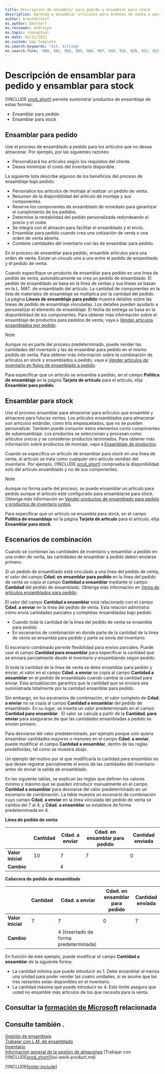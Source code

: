```yaml
---
title: Descripción de ensamblar para pedido y ensamblar para stock
description: Aprenda a ensamblar artículos para órdenes de venta o para mantenerlos en stock para futuras ventas.
author: brentholtorf
ms.author: bholtorf
ms.reviewer: andreipa
ms.topic: conceptual
ms.date: 02/21/2023
ms.custom: bap-template
ms.search.keywords: 'kit, kitting'
ms.search.form: '900, 901, 902, 903, 904, 907, 910, 916, 920, 921, 922, 923, 940, 941, 942, 930, 931, 932, 914, 915, 905'
---
```

# <a name="understanding-assemble-to-order-and-assemble-to-stock"></a><a name="understanding-assemble-to-order-and-assemble-to-stock"></a>Descripción de ensamblar para pedido y ensamblar para stock

[!INCLUDE [prod_short](includes/prod_short.md)] permite suministrar productos de ensamblaje de estas formas:

* Ensamblar para pedido  
* Ensamblar para stock  

## <a name="assemble-to-order"></a><a name="assemble-to-order"></a>Ensamblar para pedido

Use el proceso de ensamblado a pedido para los artículos que no desea almacenar. Por ejemplo, por las siguientes razones:

* Personalizará los artículos según los requisitos del cliente.
* Desea minimizar el costo del inventario disponible.

La siguiente lista describe algunos de los beneficios del proceso de ensamblaje bajo pedido:  

* Personalice los artículos de montaje al realizar un pedido de venta.  
* Resumen de la disponibilidad del artículo de montaje y sus componentes.  
* Reserve los componentes de ensamblado de inmediato para garantizar el cumplimiento de los pedidos.  
* Determine la rentabilidad del pedido personalizada redondeando el precio y el coste.  
* Se integra con el almacén para facilitar el ensamblado y el envío.  
* Ensamblar para pedido cuando crea una cotización de venta o una orden de venta abierta.  
* Combine cantidades del inventario con las de ensamblar para pedido.  

En el proceso de ensamblar para pedido, ensamble artículos para una orden de venta. Existe un vínculo uno a uno entre el pedido de ensamblado y el pedido de venta.  

Cuando especifique un producto de ensamblar para pedido en una línea de pedido de venta, automáticamente se crea un pedido de ensamblado. El pedido de ensamblado se basa en la línea de ventas y sus líneas se basan en la L. MAT. de ensamblado del artículo. La cantidad de componentes en la lista de materiales de ensamblaje se multiplica por la cantidad del pedido. La página **Líneas de ensamblaje para pedido** muestra detalles sobre las líneas de pedido de ensamblaje vinculadas. Los detalles pueden ayudarlo a personalizar el elemento de ensamblaje. El fecha de entrega se basa en la disponibilidad de los componentes. Para obtener más información sobre el ensamblaje de productos para pedidos de venta, vaya a [Vender artículos ensamblados por pedido](assembly-how-to-sell-items-assembled-to-order.md).  

> [!NOTE]  
> Aunque no es parte del proceso predeterminado, puede vender las cantidades del inventario y las de ensamblar para pedido en el mismo pedido de venta. Para obtener más información sobre la combinación de artículos en stock y ensamblados a pedido, vaya a [Vender artículos de inventario en flujos de ensamblado a pedido](assembly-how-to-sell-inventory-items-in-assemble-to-order-flows.md).  

Para especificar que un artículo se ensambla a pedido, en el campo **Política de ensamblaje** en la página **Tarjeta de artículo** para el artículo, elija **Ensamblar para pedido**.  

## <a name="assemble-to-stock"></a><a name="assemble-to-stock"></a>Ensamblar para stock

Use el proceso ensamblar para almacenar para artículos que ensamble y almacene para futuras ventas. Los artículos ensamblados para almacenar son artículos estándar, como kits empaquetados, que no se pueden personalizar. También puede consumir estos elementos como componentes de subensamblaje. Los productos se seleccionan y procesan como artículos únicos y se consideran productos terminados. Para obtener más información sobre productos de montaje, vaya a [Ensamblaje de productos](assembly-how-to-assemble-items.md).  

Cuando se especifica un artículo de ensamblar para stock en una línea de venta, el artículo se trata como cualquier otro artículo vendido del inventario. Por ejemplo, [!INCLUDE [prod_short](includes/prod_short.md)] comprueba la disponibilidad solo del artículo ensamblado y no de sus componentes.  

> [!NOTE]  
> Aunque no forma parte del proceso, se puede ensamblar un artículo para pedido aunque el artículo esté configurado para ensamblarse para stock. Obtenga más información en [Vender productos de ensamblado para pedido y productos de inventario juntos](assembly-how-to-sell-assemble-to-order-items-and-inventory-items-together.md).  

Para especificar que un artículo se ensambla para stock, en el campo **Política de ensamblaje** en la página **Tarjeta de artículo** para el artículo, elija **Ensamblar para stock**.  

## <a name="combination-scenarios"></a><a name="combination-scenarios"></a>Escenarios de combinación

Cuando se combinan las cantidades de inventario y ensamblar a pedido en una orden de venta, las cantidades de ensamblar a pedido deben enviarse primero.  

Si un pedido de ensamblado está vinculado a una línea del pedido de venta, el valor del campo **Cdad. en ensamblar para pedido** en la línea del pedido de venta se copia al campo **Cantidad a ensamblar** mediante el campo **Cantidad** del pedido de ensamblado. Obtenga más información en [Venta de artículos ensamblados para pedido](assembly-how-to-sell-items-assembled-to-order.md).  

El valor del campo **Cantidad a ensamblar** está relacionado con el campo **Cdad. a enviar** en la línea del pedido de venta. Esta relación administra cómo envía cantidades parciales y completas ensambladas bajo pedido:

* Cuando toda la cantidad de la línea del pedido de venta se ensambla para pedido
* En escenarios de combinación en donde parte de la cantidad de la línea de venta se ensambla para pedido y parte se envía del inventario.

El escenario combinado permite flexibilidad para envíos parciales. Puede usar el campo **Cantidad para ensamblar** para especificar la cantidad que se enviará parcialmente desde el inventario y ensamblando según pedido.  

Si toda la cantidad de la línea de venta se debe ensamblar para pedido y enviar, el valor en el campo **Cdad. a enviar** se copia al campo **Cantidad a ensamblar** en el pedido de ensamblado cuando cambie la cantidad para enviar. Esta actualización garantiza que la cantidad que se enviará sea suministrada totalmente por la cantidad ensamblar para pedido.  

Sin embargo, en los escenarios de combinación, el valor completo de **Cdad. a enviar** no se copia al campo **Cantidad a ensamblar** del pedido de ensamblado. En su lugar, se inserta un valor predeterminado en el campo **Cantidad para ensamblar** . El valor se calcula a partir de la **Cantidad. para enviar** para asegurarse de que las cantidades ensambladas a pedido se envíen primero.

Para desviarse del valor predeterminado, por ejemplo porque solo quiera ensamblar cantidades mayores o menores en el campo **Cdad. a enviar**, puede modificar el campo **Cantidad a ensamblar**, dentro de las reglas predefinidas, tal como se muestra abajo.  

Un ejemplo del motivo por el que modificaría la cantidad para ensamblar es que desee registrar parcialmente el envío de las cantidades del inventario antes de enviar la salida de ensamblado.  

En las siguiente tablas, se explican las reglas que definen los valores mínimo y máximo que se pueden introducir manualmente en el campo **Cantidad a ensamblar** para desviarse del valor predeterminado en un escenario de combinación. La tabla muestra un escenario de combinación cuyo campo **Cdad. a enviar** en la línea vinculada del pedido de venta se cambia del 7 al 4, y **Cdad. a ensamblar** se establece de forma predeterminada en 4.  

**Línea de pedido de venta**

|                | **Cantidad** | **Cdad. a enviar** | **Cdad. en ensamblar para pedido** | **Cantidad enviada** |
|----------------|--------------|------------------|-------------------------------|----------------------|
|**Valor inicial**| 10          | 7                | 7                             | 0                    |
|**Cambio**      |              | 4                |                               |                      |

**Cabecera de pedido de ensamblado**

|                | **Cantidad** | **Cdad. a enviar** | **Cdad. en ensamblar para pedido** | **Cantidad enviada** |
|----------------|--------------|------------------|-------------------------------|----------------------|
|**Valor inicial**| 7           | 7                | 0                             | 7                    |
|**Cambio**      |              | 4 (insertado de forma predeterminada)|                         |                      |

En función de este ejemplo, puede modificar el campo **Cantidad a ensamblar** de la siguiente forma:  

* La cantidad mínima que puede introducir es 1. Debe ensamblar al menos una unidad para poder vender las cuatro unidades, si se asume que las tres restantes están disponibles en el inventario.  
* La cantidad máxima que puede introducir es 4. Este límite asegura que usted no ensamble más artículos de los que necesita para la venta.  

## <a name="see-related-microsoft-training"></a><a name="see-related-microsoft-training"></a>Consultar la [formación de Microsoft](/training/paths/assemble-items-dynamics-365-business-central/) relacionada

## <a name="see-also"></a><a name="see-also"></a>Consulte también .

[Gestión de ensamblaje](assembly-assemble-items.md)  
[Trabajar con L.M. de ensamblado](assembly-how-work-assembly-boms.md)  
[Inventario](inventory-manage-inventory.md)  
[Información general de la gestión de almacenes](design-details-warehouse-management.md)
[Trabajar con [!INCLUDE[prod_short](includes/prod_short.md)]](ui-work-product.md)

[!INCLUDE[footer-include](includes/footer-banner.md)]
